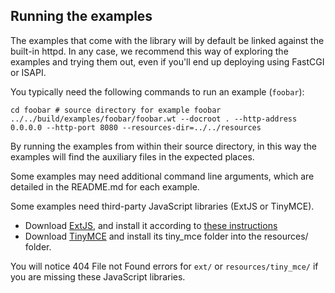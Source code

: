 Running the examples
--------------------

The examples that come with the library will by default be linked
against the built-in httpd. In any case, we recommend this way of
exploring the examples and trying them out, even if you'll end up
deploying using FastCGI or ISAPI.

You typically need the following commands to run an example (`foobar`):

    cd foobar # source directory for example foobar
    ../../build/examples/foobar/foobar.wt --docroot . --http-address 0.0.0.0 --http-port 8080 --resources-dir=../../resources

By running the examples from within their source directory, in this way the
examples will find the auxiliary files in the expected places.

Some examples may need additional command line arguments, which are detailed
in the README.md for each example.

Some examples need third-party JavaScript libraries (ExtJS or TinyMCE).

- Download [ExtJS](http://yogurtearl.com/ext-2.0.2.zip), and install it according to [these instructions](http://www.webtoolkit.eu/wt/doc/reference/html/group__ext.html)
- Download [TinyMCE](http://tinymce.moxiecode.com/) and install its tiny_mce folder into the resources/ folder.

You will notice 404 File not Found errors for `ext/` or
`resources/tiny_mce/` if you are missing these JavaScript libraries.
